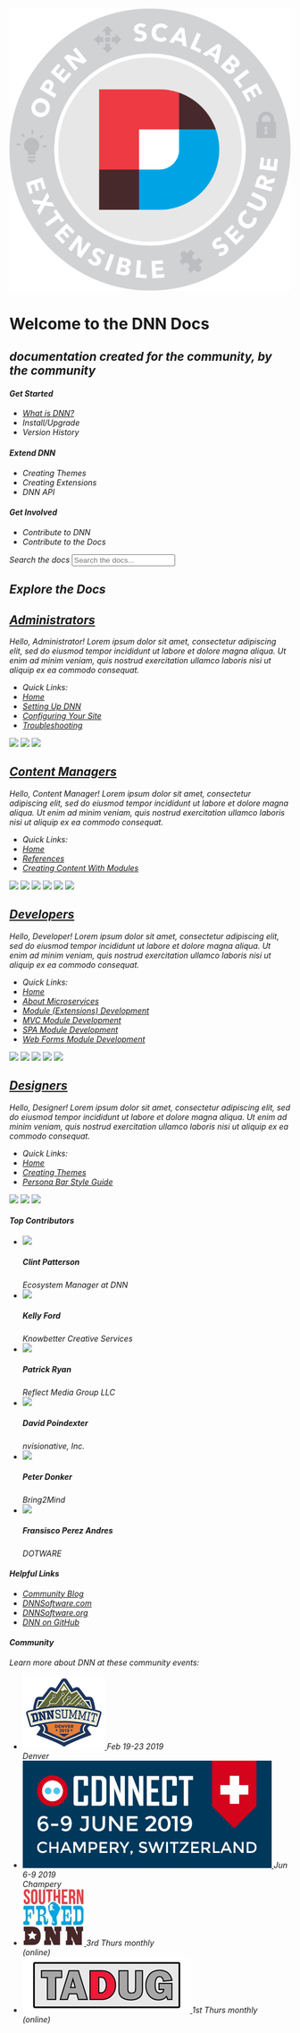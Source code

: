 <link rel="stylesheet" href="https://use.fontawesome.com/releases/v5.7.2/css/all.css" integrity="sha384-fnmOCqbTlWIlj8LyTjo7mOUStjsKC4pOpQbqyi7RrhN7udi9RwhKkMHpvLbHG9Sr" crossorigin="anonymous">
<style type="text/css">
    body.homepage::after {
        content: "";
        display: block;
        position: fixed;
        z-index: -1;
        width: 100%;
        height: 100%;
        background-image: url(images/hero-background-15.jpg);
        background-size: cover;
        opacity: 0.1;
        top: 0;
        left: 0;
        bottom: 0;
        right: 0;
    }
    .homepage .hlead {
        border-bottom: 1px solid #00a4e44d;
        padding-bottom: 10px;
        margin-bottom: 15px;
        position: relative;
    }
    .homepage .hlead:before {
        content: '';
        position: absolute;
        left: 0;
        bottom: -1px;
        width: 42px;
        border-bottom: 1px solid #00a4e4;
    }
    /* Hide anchors on headings */
    .homepage .anchorjs-link { display: none; }
    .homepage .api-section {
        position: relative;
        margin-bottom: 30px;
    }
    .homepage .api-section > .wrapper {
        background: white;
        border: 1px solid #ebebeb;
        border-radius: 4px;
        box-shadow: 0 2px 6px rgba(0, 0,0,0.04);
        padding: 30px;
    }
    .homepage .api-section .icon { font-size: 5em; padding-right: 30px }
    .homepage .api-section .icon.sm { font-size: inherit; padding-right: 5px; }
    .homepage .api-section .icon.administrators { color: #93A100; }
    .homepage .api-section .icon.content-editors { color: #1AB3CF; }
    .homepage .api-section .icon.developers { color: #9F58A9; }
    .homepage .api-section .icon.designers { color: #C9933F; }
    .homepage .api-section .icon.community-managers { color: #4A94DC; }
    .homepage .api-section .media-heading { color: #00a4e4; }
    .homepage .api-section .contributors {
        position: absolute;
        bottom: 4px;
        right: 4px;
    }
    .homepage .hero {
        margin-bottom: 50px;
        border-left: 6px solid #00a4e4;
        padding-left: 30px;
        background: rgba(255, 255, 255, .5);
        padding: 30px;
        box-shadow: 0 2px 6px rgba(0, 0,0,0.04);
        border-radius: 4px;
    }
    .homepage .hero ul { padding: 0; }
    .homepage .hero ul li { list-style-type: none; }
    .homepage .hero ul li a {}
    .homepage .hero h1 { margin-top: 0; }
    .homepage .hero h2 {
        margin: 0;
        font-size: 1.2em;
        margin-bottom: 40px;
    }
    .homepage .api-section .media-left { vertical-align: middle; }
    .homepage .api-section .contributors img { width: 35px; height: 35px; border-radius: 50%; border: 3px solid white; background: white; }
    .homepage .api-section .contributors img:nth-child(n+2) { margin-left: -10px }
    .homepage .api-section .feature-block {}
    .homepage .api-section ul.popular-topics { margin-bottom: 20px; }
    .homepage .api-section ul.popular-topics li { display: inline-block; }
    .homepage .hero .feature-block img {
        max-width: 90%;
    }
    .homepage .hero .feature-block h3 { margin-top: 10px; }
    .homepage .hero .feature-block p {}
    .homepage .top-contributors {}
    .homepage .top-contributors li {}
    .homepage .top-contributors h6 {}
    .homepage .top-contributors .title { font-size: .7em; }
    .homepage .top-contributors img {
        width: 50px;
        height: 50px;
        max-width: inherit;
        border-radius: 50%;
        background: white;
        border: 1px solid #ebebeb;
    }
    .homepage .side-content {
        margin-bottom: 40px;
    }
    .homepage ul.popular-topics { padding-left: 0; margin-bottom: 25px; }
    .homepage ul.popular-topics li { list-style-type: none;border-bottom: 1px solid #ebebeb;padding: 5px; }
    .homepage .ntn { margin-bottom: 50px; }
    .homepage .ntn .ntn-block ul { padding-left: 0; margin-top: 10px; }
    .homepage .ntn .ntn-block ul li { list-style-type: none;}
    .homepage ul.events-list {padding-left: 0;}
    .homepage ul.events-list li { list-style-type: none; margin-bottom: 20px; }
    .homepage ul.events-list li .details { display: block; }
    @media only screen and (max-width : 480px) {
        .homepage .api-section .media-heading {
            font-size: 1.5em;
        }
    }
</style>


<div class="row home">
    <div class="col-lg-12">
        <div class="hero">
            <div class="row feature-wrapper">
                <div class="col-sm-4 feature-block text-center hidden-xs hidden-sm">
                    <img src="images/communityDLSeal.png">
                </div>
                <div class="col-md-8 col-sm-12 feature-block text-center">
                    <h1 class="text-center"><span class="hidden-xs">Welcome to the </span>DNN Docs</h1>
                    <h2 class="text-center"><em>documentation created for the community, by the community</h2>
                    <div class="row text-left">
                        <div class="col-sm-4">
                            <h4 class="hlead">Get Started</h4>
                            <ul>
                                <li><a href="/content/administrators/dnn-overview/index.html">What is DNN?</a></li>
                                <li><a>Install/Upgrade</a></li>
                                <li><a>Version History</a></li>
                            </ul>
                        </div>
                        <div class="col-sm-4">
                            <h4 class="hlead">Extend DNN</h4>
                            <ul>
                                <li><a>Creating Themes</a></li>
                                <li><a>Creating Extensions</a></li>
                                <li><a>DNN API</a></li>
                            </ul>
                        </div>
                        <div class="col-sm-4">
                            <h4 class="hlead">Get Involved</h4>
                            <ul>
                                <li><a>Contribute to DNN</a></li>
                                <li><a>Contribute to the Docs</a></li>
                            </ul>
                        </div>
                    </div>
                </div>
            </div>
        </div>
    </div>
</div>

<div class="row home">
    <div class="col-lg-12">
        <div class="search well well">
            <label for="homesearch" class="sr-only">Search the docs</label>
            <input id="homesearch" class="form-control" placeholder="Search the docs...">
        </div>
    </div>
</div>

<div class="row home">
    <div class="col-lg-12">
        <h2 class="hlead">Explore the Docs</h2>
    </div>
</div>

<!-- <div class="row home ntn">
    <div class="col-sm-4">
        <div class="ntn-block">
            <h4 class="hlead">Get Started Quickly</h4>
            <ul>
                <li><a>How to install DNN</a></li>
                <li><a>Find hosting for DNN</a></li>
                <li><a>Something else</a></li>
            </ul>
        </div>
    </div>
    <div class="col-sm-4">
        <div class="ntn-block">
            <h4 class="hlead">Audience Two</h4>
            <ul>
                <li><a>How to install DNN</a></li>
                <li><a>Find hosting for DNN</a></li>
                <li><a>Something else</a></li>
            </ul>
        </div>
    </div>
    <div class="col-sm-4">
        <div class="ntn-block">
            <h4 class="hlead">Audience Three</h4>
            <ul>
                <li><a>How to install DNN</a></li>
                <li><a>Find hosting for DNN</a></li>
                <li><a>Something else</a></li>
            </ul>
        </div>
    </div>
</div>    -->

<div class="row home">
    <div class="col-lg-12">
        <div class="api-section">
            <div class="wrapper">
                <div class="media">
                    <div class="media-left hidden-xs">
                        <i class="fas fa-users-cog administrators icon"></i>
                    </div>
                    <div class="media-body">
                        <a href="/content/administrators/"><h2 class="media-heading"><i class="fas fa-users-cog administrators icon sm visible-xs-inline"></i>Administrators</h2></a>
                        <p>
                            Hello, Administrator! Lorem ipsum dolor sit amet, consectetur adipiscing elit, sed do eiusmod tempor incididunt ut labore et dolore magna aliqua. Ut enim ad minim veniam,
                             quis nostrud exercitation ullamco laboris nisi ut aliquip ex ea commodo consequat.
                        </p>
                        <ul class="popular-topics">
                            <li style="border-bottom: 0;">Quick Links: </li>
                            <li><a href="/content/administrators">Home</a></li>
                            <li><a href="/content/administrators/setup/administrators-setup-overview/index.html">Setting Up DNN</a></li>
                            <li><a href="/content/administrators/configuring-your-site/administrators-configuring-your-site-overview/index.html">Configuring Your Site</a></li>
                            <li><a href="/content/administrators/troubleshooting/administrators-troubleshooting-overview/index.html">Troubleshooting</a></li>
                        </ul>
                    </div>
                </div>
                <div class="contributors hidden-xs">
                    <img src="https://avatars0.githubusercontent.com/u/4571863?s=60&v=4">
                    <img src="https://avatars3.githubusercontent.com/u/4568451?s=60&v=4">
                    <img src="https://avatars3.githubusercontent.com/u/6237180?s=60&v=4">
                </div>
            </div>
        </div>
        <div class="api-section">
            <div class="wrapper">
                <div class="media">
                    <div class="media-left hidden-xs">
                        <i class="fas fa-signature content-editors icon"></i>
                    </div>
                    <div class="media-body">
                        <a href="/content/content-managers"><h2 class="media-heading"><i class="fas fa-signature content-editors icon sm visible-xs-inline"></i>Content Managers</h2></a>
                        <p>
                            Hello, Content Manager! Lorem ipsum dolor sit amet, consectetur adipiscing elit, sed do eiusmod tempor incididunt ut labore et dolore magna aliqua. Ut enim ad minim veniam,
                             quis nostrud exercitation ullamco laboris nisi ut aliquip ex ea commodo consequat.
                        </p>
                        <ul class="popular-topics">
                            <li style="border-bottom: 0;">Quick Links: </li>
                            <li><a href="/content/content-managers">Home</a></li>
                            <li><a href="/content/content-managers/content-manager-references/index.html">References</a></li>
                            <li><a href="https://dnndocs.com/content/content-managers/content-with-modules/content-managers-content-with-modules-overview/index.html">Creating Content With Modules</a></li>
                        </ul>
                    </div>
                </div>
                <div class="contributors hidden-xs">
                    <img src="https://avatars3.githubusercontent.com/u/1757808?s=60&v=4">
                    <img src="https://avatars0.githubusercontent.com/u/4571863?s=60&v=4">
                    <img src="https://avatars3.githubusercontent.com/u/6603270?s=60&v=4">
                    <img src="https://avatars3.githubusercontent.com/u/4568451?s=60&v=4">
                    <img src="https://avatars2.githubusercontent.com/u/3319692?s=60&v=4">
                    <img src="https://avatars3.githubusercontent.com/u/6237180?s=60&v=4">
                </div>
            </div>
        </div>
        <div class="api-section">
            <div class="wrapper">
                <div class="media">
                    <div class="media-left hidden-xs">
                        <i class="fas fa-code developers icon"></i>
                    </div>
                    <div class="media-body">
                        <a href="/content/developers"><h2 class="media-heading"><i class="fas fa-code developers icon sm visible-xs-inline"></i>Developers</h2></a>
                        <p>
                            Hello, Developer! Lorem ipsum dolor sit amet, consectetur adipiscing elit, sed do eiusmod tempor incididunt ut labore et dolore magna aliqua. Ut enim ad minim veniam,
                             quis nostrud exercitation ullamco laboris nisi ut aliquip ex ea commodo consequat.
                        </p>
                        <ul class="popular-topics">
                            <li style="border-bottom: 0;">Quick Links: </li>
                            <li><a href="/content/developers">Home</a></li>
                            <li><a href="/content/developers/microservices/developers-microservices-overview/index.html">About Microservices</a></li>
                            <li><a href="/content/developers/about-modules/developers-about-modules-overview/index.html">Module (Extensions) Development</a></li>
                            <li><a href="/content/developers/mvc-modules/developers-mvc-modules-overview/index.html">MVC Module Development</a></li>
                            <li><a href="/content/developers/about-modules/spa-module-development/index.html">SPA Module Development</a></li>
                            <li><a href="/content/developers/about-modules/web-forms-module-development/index.html">Web Forms Module Development</a></li>
                        </ul>
                    </div>
                </div>
                <div class="contributors hidden-xs">
                    <img src="https://avatars3.githubusercontent.com/u/1757808?s=60&v=4">
                    <img src="https://avatars0.githubusercontent.com/u/4571863?s=60&v=4">
                    <img src="https://avatars3.githubusercontent.com/u/6603270?s=60&v=4">
                    <img src="https://avatars3.githubusercontent.com/u/4568451?s=60&v=4">
                    <img src="https://avatars2.githubusercontent.com/u/3319692?s=60&v=4">
                </div>
            </div>
        </div>
        <div class="api-section">
           <div class="wrapper">
                <div class="media">
                    <div class="media-left hidden-xs">
                        <i class="fas fa-fill-drip designers icon"></i>
                    </div>
                    <div class="media-body">
                        <a href="/content/designers"><h2 class="media-heading"><i class="fas fa-fill-drip designers icon sm visible-xs-inline"></i>Designers</h2></a>
                        <p>
                            Hello, Designer! Lorem ipsum dolor sit amet, consectetur adipiscing elit, sed do eiusmod tempor incididunt ut labore et dolore magna aliqua. Ut enim ad minim veniam,
                             quis nostrud exercitation ullamco laboris nisi ut aliquip ex ea commodo consequat.
                        </p>
                        <ul class="popular-topics">
                            <li style="border-bottom: 0;">Quick Links: </li>
                            <li><a href="/content/Designers">Home</a></li>
                            <li><a href="/content/designers/creating-themes">Creating Themes</a></li>
                            <li><a href="/content/designers/persona-bar-style-guide/">Persona Bar Style Guide</a></li>
                        </ul>
                    </div>
                </div>
                <div class="contributors hidden-xs">
                    <img src="https://avatars3.githubusercontent.com/u/4568451?s=60&v=4">
                    <img src="https://avatars0.githubusercontent.com/u/4571863?s=60&v=4">
                    <img src="https://avatars3.githubusercontent.com/u/6603270?s=60&v=4">
                </div>
            </div>
        </div>
        <!-- <div class="api-section">
            <div class="wrapper">
                <div class="media">
                    <div class="media-left hidden-xs">
                        <i class="fas fa-users community-managers icon"></i>
                    </div>
                    <div class="media-body">
                        <h2 class="media-heading"><i class="fas fa-users community-managers icon sm visible-xs-inline"></i>Community Managers</h2>
                        <p>
                            Hello, Community Manager! Lorem ipsum dolor sit amet, consectetur adipiscing elit, sed do eiusmod tempor incididunt ut labore et dolore magna aliqua. Ut enim ad minim veniam,
                             quis nostrud exercitation ullamco laboris nisi ut aliquip ex ea commodo consequat.
                        </p>
                        <ul class="popular-topics">
                            <li style="border-bottom: 0;">Popular: </li>
                            <li><a>Link to a popular topic</a></li>
                            <li><a>Link to a popular topic</a></li>
                            <li><a>Link to a popular topic</a></li>
                            <li><a>Link to a popular topic</a></li>
                        </ul>
                    </div>
                </div>
                <div class="contributors hidden-xs">
                    <img src="https://avatars3.githubusercontent.com/u/4568451?s=60&v=4">
                    <img src="https://avatars0.githubusercontent.com/u/4571863?s=60&v=4">
                    <img src="https://avatars3.githubusercontent.com/u/6603270?s=60&v=4">
                </div>
            </div>
        </div> -->
    </div>
</div>

<div id="contrib-container" class="home side-content">
    <h4 class="hlead"> <i class="fas fa-fire" style="color: #ee3a43"></i> Top Contributors</h4>
    <ul class="media-list top-contributors">
        <li class="media">
            <div class="media-left">
                <a href="#">
                    <img class="media-object" src="https://avatars0.githubusercontent.com/u/4571863?s=60&v=4">
                </a>
            </div>
            <div class="media-body">
                <h5 class="media-heading">Clint Patterson</h5>
                <span class="title">Ecosystem Manager at DNN</span>
            </div>
        </li>
        <li class="media">
            <div class="media-left">
                <a href="#">
                    <img class="media-object" src="https://avatars3.githubusercontent.com/u/1757808?s=60&v=4">
                </a>
            </div>
            <div class="media-body">
                <h5 class="media-heading">Kelly Ford</h5>
                <span class="title">Knowbetter Creative Services</span>
            </div>
        </li>
        <li class="media">
            <div class="media-left">
                <a href="#">
                    <img class="media-object" src="https://avatars3.githubusercontent.com/u/6603270?s=60&v=4">
                </a>
            </div>
            <div class="media-body">
                <h5 class="media-heading">Patrick Ryan</h5>
                <span class="title">Reflect Media Group LLC</span>
            </div>
        </li>
        <li class="media">
            <div class="media-left">
                <a href="#">
                    <img class="media-object" src="https://avatars3.githubusercontent.com/u/4568451?s=60&v=4">
                </a>
            </div>
            <div class="media-body">
                <h5 class="media-heading">David Poindexter</h5>
                <span class="title">nvisionative, Inc.</span>
            </div>
        </li>
        <li class="media">
            <div class="media-left">
                <a href="#">
                    <img class="media-object" src="https://avatars2.githubusercontent.com/u/3319692?s=60&v=4">
                </a>
            </div>
            <div class="media-body">
                <h5 class="media-heading">Peter Donker</h5>
                <span class="title">Bring2Mind</span>
            </div>
        </li>
        <li class="media">
            <div class="media-left">
                <a href="#">
                    <img class="media-object" src="https://avatars3.githubusercontent.com/u/6237180?s=60&v=4">
                </a>
            </div>
            <div class="media-body">
                <h5 class="media-heading">Fransisco Perez Andres</h5>
                <span class="title">DOTWARE</span>
            </div>
        </li>
    </ul>
</div>

<div id="topic-container" class="home side-content">
    <h4 class="hlead"><i class="fas fa-fire-alt" style="color: #9F58A9"></i> Helpful Links</h4>
        <ul class="popular-topics">
            <li>
                <a target="_blank" href="https://www.dnnsoftware.com/community-blog">Community Blog</a>
            </li>
            <li>
                <a target="_blank" href="https://dnnsoftware.org/">DNNSoftware.com</a>
            </li>
            <li>
                <a target="_blank" href="https://dnnsoftware.org/">DNNSoftware.org</a>
            </li>
            <li>
                <a target="_blank" href="https://github.com/dnnsoftware/Dnn.Platform">DNN on GitHub</a>
            </li>
        </ul>
    <h4 class="hlead"><i class="fas fa-globe" style="color: #9F58A9"></i> Community</h4>
    <p>Learn more about DNN at these community events:</p>
    <ul class="events-list text-center">
        <li>
            <a class="visible-lg visible-xl" href="https://www.dnnsummit.org/" target="_blank">
                <img src="images/2019-SummitLogo.png">
            </a>
            <span class="details">Feb 19-23 2019<br>Denver</span>
        </li>
        <li>
            <a class="visible-lg visible-xl" href="https://www.dnn-connect.org/" target="_blank">
                <img src="images/dnnconnect-logo.png">
            </a>
            <span class="details">Jun 6-9 2019<br>Champery</span>
        </li>
        <li>
            <a class="visible-lg visible-xl" href="http://www.southernfrieddnn.com/" target="_blank">
                <img src="images/southernfried-logo.jpg">
            </a>
            <span class="details">3rd Thurs monthly<br>(online)</span>
        </li>
        <li>
            <a class="visible-lg visible-xl" href="https://www.meetup.com/Toronto-Area-DNN-User-Group-TADUG/" target="_blank">
                <img src="images/tadug-logo.jpg">
            </a>
            <span class="details">1st Thurs monthly<br>(online)</span>
        </li>
    </ul>
</div>

<script>
    (function() {
        document.addEventListener('DOMContentLoaded', function () {
            document.body.className += ' ' + 'homepage';
            var sidebars = document.getElementsByClassName("sideaffix");
            sidebars[0].parentNode.removeChild(sidebars[0]);
            var contribs = document.getElementById('contrib-container');
            var topics = document.getElementById('topic-container');
            var content = document.getElementById('_content');
            content.parentNode.nextElementSibling.append(contribs);
            content.parentNode.nextElementSibling.append(topics);
        });
    }());
</script>



